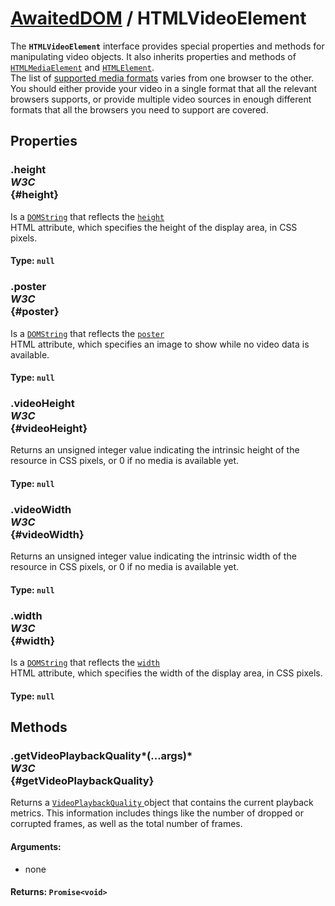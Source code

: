 # [AwaitedDOM](/docs/basic-interfaces/awaited-dom) <span>/</span> HTMLVideoElement

<div class='overview'>The <strong><code>HTMLVideoElement</code></strong> interface provides special properties and methods for manipulating video objects. It also inherits properties and methods of <a href="/en-US/docs/Web/API/HTMLMediaElement" title="The HTMLMediaElement interface adds to HTMLElement the properties and methods needed to support basic media-related capabilities that are common to audio and video."><code>HTMLMediaElement</code></a> and <a href="/en-US/docs/Web/API/HTMLElement" title="The HTMLElement interface represents any HTML element. Some elements directly implement this interface, while others implement it via an interface that inherits it."><code>HTMLElement</code></a>.</div>

<div class='overview'>The list of <a href="/en-US/docs/HTML/Supported_media_formats">supported media formats</a> varies from one browser to the other. You should either provide your video in a single format that all the relevant browsers supports, or provide multiple video sources in enough different formats that all the browsers you need to support are covered.</div>

## Properties

### .height <div class="specs"><i>W3C</i></div> {#height}

Is a <a href="/en-US/docs/Web/API/DOMString" title="DOMString is a UTF-16 String. As JavaScript already uses such strings, DOMString is mapped directly to a String."><code>DOMString</code></a> that reflects the <code><a href="/en-US/docs/Web/HTML/Element/video#attr-height">height</a>
</code> HTML attribute, which specifies the height of the display area, in CSS pixels.

#### **Type**: `null`

### .poster <div class="specs"><i>W3C</i></div> {#poster}

Is a <a href="/en-US/docs/Web/API/DOMString" title="DOMString is a UTF-16 String. As JavaScript already uses such strings, DOMString is mapped directly to a String."><code>DOMString</code></a> that reflects the <code><a href="/en-US/docs/Web/HTML/Element/video#attr-poster">poster</a>
</code> HTML attribute, which specifies an image to show while no video data is available.

#### **Type**: `null`

### .videoHeight <div class="specs"><i>W3C</i></div> {#videoHeight}

Returns an unsigned integer value indicating the intrinsic height of the resource in CSS pixels, or 0 if no media is available yet.

#### **Type**: `null`

### .videoWidth <div class="specs"><i>W3C</i></div> {#videoWidth}

Returns an unsigned integer value indicating the intrinsic width of the resource in CSS pixels, or 0 if no media is available yet.

#### **Type**: `null`

### .width <div class="specs"><i>W3C</i></div> {#width}

Is a <a href="/en-US/docs/Web/API/DOMString" title="DOMString is a UTF-16 String. As JavaScript already uses such strings, DOMString is mapped directly to a String."><code>DOMString</code></a> that reflects the <code><a href="/en-US/docs/Web/HTML/Element/video#attr-width">width</a>
</code> HTML attribute, which specifies the width of the display area, in CSS pixels.

#### **Type**: `null`

## Methods

### .getVideoPlaybackQuality*(...args)* <div class="specs"><i>W3C</i></div> {#getVideoPlaybackQuality}

Returns a <a href="/en-US/docs/Web/API/VideoPlaybackQuality" title="A VideoPlaybackQuality object is returned by the HTMLVideoElement.getVideoPlaybackQuality() method and contains metrics that can be used to determine the playback quality of a video."><code>VideoPlaybackQuality</code>
</a> object that contains the current playback metrics. This information includes things like the number of dropped or corrupted frames, as well as the total number of frames.

#### **Arguments**:


 - none

#### **Returns**: `Promise<void>`

